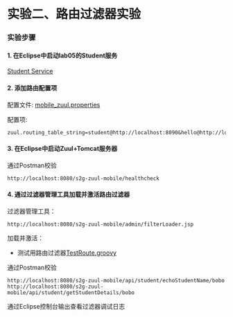 实验二、路由过滤器实验
======

### 实验步骤

#### 1. 在Eclipse中启动lab05的Student服务

[Student Service](https://github.com/spring2go/zuul_lab/tree/master/lab05/student-service)

#### 2. 添加路由配置项

配置文件:
[mobile_zuul.properties](https://github.com/spring2go/s2g-zuul/blob/master/s2g-zuul-mobile/src/main/resources/mobile_zuul.properties)

配置项:
```
zuul.routing_table_string=student@http://localhost:8090&hello@http://localhost:8090
```


#### 3. 在Eclipse中启动Zuul+Tomcat服务器

通过Postman校验
```
http://localhost:8080/s2g-zuul-mobile/healthcheck
```
#### 4. 通过过滤器管理工具加载并激活路由过滤器

过滤器管理工具：
```
http://localhost:8080/s2g-zuul-mobile/admin/filterLoader.jsp
```

加载并激活：

* 测试用路由过滤器[TestRoute.groovy](https://github.com/spring2go/s2g-zuul/blob/master/s2g-zuul-mobile/src/scripts/pre/TestRoute.groovy)

通过Postman校验
```
http://localhost:8080/s2g-zuul-mobile/api/student/echoStudentName/bobo
http://localhost:8080/s2g-zuul-mobile/api/student/getStudentDetails/bobo
```

通过Eclipse控制台输出查看过滤器调试日志

